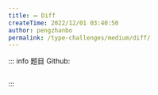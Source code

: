 ```yaml
---
title: ➖ Diff
createTime: 2022/12/01 03:40:50
author: pengzhanbo
permalink: /type-challenges/medium/diff/
---
```


::: info 题目
Github: []()

```ts
```
:::

